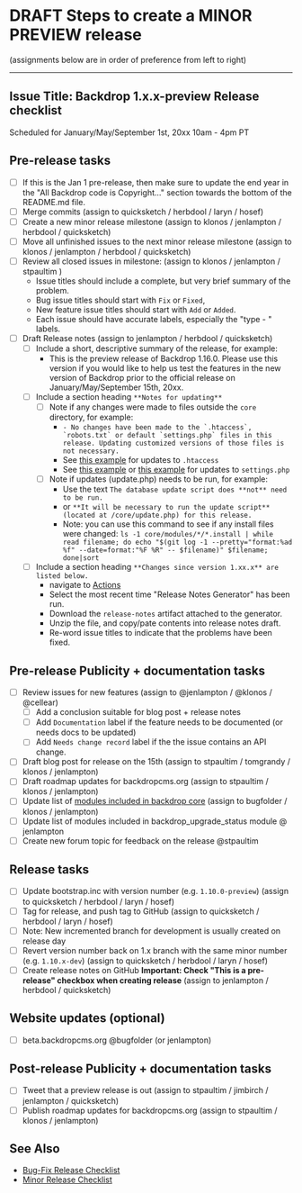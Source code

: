 DRAFT Steps to create a MINOR PREVIEW release
=====================================
(assignments below are in order of preference from left to right)

---
Issue Title:   Backdrop 1.x.x-preview Release checklist
---

Scheduled for January/May/September 1st, 20xx 10am - 4pm PT

## Pre-release tasks

- [ ] If this is the Jan 1 pre-release, then make sure to update the end year in the "All Backdrop code is Copyright..." section towards the bottom of the README.md file.
- [ ] Merge commits (assign to quicksketch / herbdool / laryn / hosef)
- [ ] Create a new minor release milestone (assign to klonos / jenlampton / herbdool / quicksketch)
- [ ] Move all unfinished issues to the next minor release milestone (assign to klonos / jenlampton / herbdool / quicksketch)
- [ ] Review all closed issues in milestone: (assign to klonos / jenlampton / stpaultim )
  * Issue titles should include a complete, but very brief summary of the problem.
  * Bug issue titles should start with `Fix` or `Fixed`,
  * New feature issue titles should start with `Add` or `Added`.
  * Each issue should have accurate labels, especially the "type - " labels.
- [ ] Draft Release notes (assign to jenlampton / herbdool / quicksketch)
  - [ ] Include a short, descriptive summary of the release, for example:
    * This is the preview release of Backdrop 1.16.0. Please use this version if you would like to help us test the features in the new version of Backdrop prior to the official release on January/May/September 15th, 20xx.
  - [ ] Include a section heading `**Notes for updating**`
    - [ ] Note if any changes were made to files outside the `core` directory, for example:
      * ``- No changes have been made to the `.htaccess`, `robots.txt` or default `settings.php` files in this release. Updating customized versions of those files is not necessary.``
      * See [this example](https://github.com/backdrop/backdrop/releases/tag/1.18.0) for updates to `.htaccess`
      * See [this example](https://github.com/backdrop/backdrop/releases/tag/1.16.0) or [this example](https://github.com/backdrop/backdrop/releases/tag/1.14.0) for updates to `settings.php`
    - [ ] Note if updates (update.php) needs to be run, for example:
      * Use the text `The database update script does **not** need to be run.`
      * or `**It will be necessary to run the update script** (located at /core/update.php) for this release.`
      * Note: you can use this command to see if any install files were changed:
      `ls -1 core/modules/*/*.install | while read filename; do echo "$(git log -1 --pretty="format:%ad %f" --date=format:"%F %R" -- $filename)" $filename; done|sort`
  - [ ] Include a section heading `**Changes since version 1.xx.x** are listed below.`
      * navigate to [Actions](https://github.com/backdrop/backdrop-issues/actions)
      * Select the most recent time "Release Notes Generator" has been run.
      * Download the `release-notes` artifact attached to the generator.
      * Unzip the file, and copy/pate contents into release notes draft.
      * Re-word issue titles to indicate that the problems have been fixed.

## Pre-release Publicity + documentation tasks

- [ ] Review issues for new features (assign to @jenlampton / @klonos / @cellear)
  - [ ] Add a conclusion suitable for blog post + release notes
  - [ ] Add `Documentation` label if the feature needs to be documented (or needs docs to be updated)
  - [ ] Add `Needs change record` label if the the issue contains an API change.
- [ ] Draft blog post for release on the 15th (assign to stpaultim / tomgrandy / klonos / jenlampton)
- [ ] Draft roadmap updates for backdropcms.org (assign to stpaultim / klonos / jenlampton)
- [ ] Update list of [modules included in backdrop core](https://docs.backdropcms.org/documentation/features-added-to-core) (assign to bugfolder / klonos / jenlampton)
- [ ] Update list of modules included in backdrop_upgrade_status module @ jenlampton
- [ ] Create new forum topic for feedback on the release @stpaultim

## Release tasks

- [ ] Update bootstrap.inc with version number (e.g. `1.10.0-preview`) (assign to quicksketch / herbdool / laryn / hosef)
- [ ] Tag for release, and push tag to GitHub (assign to quicksketch / herbdool / laryn / hosef)
- [ ] Note: New incremented branch for development is usually created on release day
- [ ] Revert version number back on 1.x branch with the same minor number (e.g. `1.10.x-dev`) (assign to quicksketch / herbdool / laryn / hosef)
- [ ] Create release notes on GitHub **Important: Check "This is a pre-release" checkbox when creating release** (assign to jenlampton / herbdool / quicksketch)

## Website updates (optional)

- [ ] beta.backdropcms.org @bugfolder (or jenlampton)

## Post-release Publicity + documentation tasks

- [ ] Tweet that a preview release is out (assign to stpaultim / jimbirch / jenlampton / quicksketch)
- [ ] Publish roadmap updates for backdropcms.org (assign to stpaultim / klonos / jenlampton)

See Also
---------
* [Bug-Fix Release Checklist]()
* [Minor Release Checklist]()
